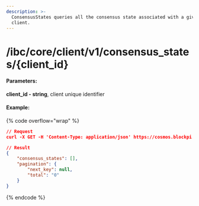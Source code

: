 ```yaml
---
description: >-
  ConsensusStates queries all the consensus state associated with a given
  client.
---
```


# /ibc/core/client/v1/consensus\_states/{client\_id}

#### **Parameters:**

**client\_id - string**, client unique identifier

#### Example:

{% code overflow="wrap" %}
```json
// Request
curl -X GET -H 'Content-Type: application/json' https://cosmos.blockpi.network/lcd/v1/<your-api-key>/ibc/core/client/v1/consensus_states/07-tendermint-0

// Result
{
    "consensus_states": [],
    "pagination": {
        "next_key": null,
        "total": "0"
    }
}
```
{% endcode %}
